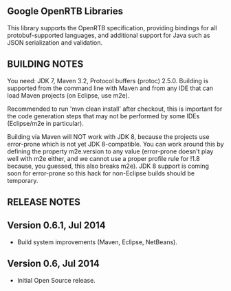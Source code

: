 Google OpenRTB Libraries
----------------------------------------------------------------------

This library supports the OpenRTB specification, providing
bindings for all protobuf-supported languages, and additional
support for Java such as JSON serialization and validation.


BUILDING NOTES
----------------------------------------------------------------------

You need: JDK 7, Maven 3.2, Protocol buffers (protoc) 2.5.0.
Building is supported from the command line with Maven and
from any IDE that can load Maven projects (on Eclipse, use m2e).

Recommended to run 'mvn clean install' after checkout, this is
important for the code generation steps that may not be performed
by some IDEs (Eclipse/m2e in particular).

Building via Maven will NOT work with JDK 8, because the projects
use error-prone which is not yet JDK 8-compatible.  You can work
around this by defining the property m2e.version to any value
(error-prone doesn't play well with m2e either, and we cannot use
a proper profile rule for <jdk>!1.8</jdk> because, you guessed,
this also breaks m2e). JDK 8 support is coming soon for error-prone
so this hack for non-Eclipse builds should be temporary.


RELEASE NOTES
----------------------------------------------------------------------

## Version 0.6.1, Jul 2014

* Build system improvements (Maven, Eclipse, NetBeans).

## Version 0.6, Jul 2014

* Initial Open Source release.
